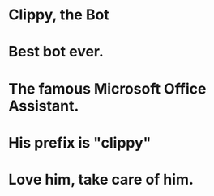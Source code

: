 # Clippy, the Bot
# Best bot ever.
# The famous Microsoft Office Assistant.
# His prefix is "clippy"
# Love him, take care of him.
